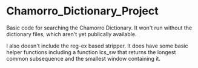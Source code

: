 # Chamorro_Dictionary_Project

Basic code for searching the Chamorro Dictionary. It won't run without the dictionary files, which aren't yet publically available.

I also doesn't include the reg-ex based stripper. It does have some basic helper functions including a function lcs_sw that returns the longest common subsequence and the smallest window containing it. 
